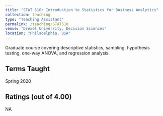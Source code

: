 ```yaml
---
title: "STAT 510: Introduction to Statistics for Business Analytics"
collection: teaching
type: "Teaching Assistant"
permalink: /teaching/STAT510
venue: "Drexel University, Decision Sciences"
location: "Philadelphia, USA"
---
```


Graduate course covering descriptive statistics, sampling, hypothesis testing, one-way ANOVA, and regression analysis.

## Terms Taught
Spring 2020

## Ratings (out of 4.00)
NA
